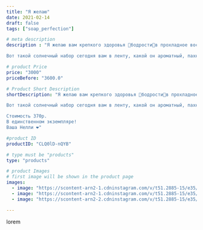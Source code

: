 ```yaml
---
title: "Я желаю"
date: 2021-02-14
draft: false
tags: ["soap_perfection"]

# meta description
description : "Я желаю вам крепкого здоровья 🔆бодрости🔅в прохладное воскресное утро👍🏻

Вот такой солнечный набор сегодня вам в ленту, какой он ароматный, пахнет сладостями, а "

# product Price
price: "3000"
priceBefore: "3600.0"

# Product Short Description
shortDescription: "Я желаю вам крепкого здоровья 🔆бодрости🔅в прохладное воскресное утро👍🏻

Вот такой солнечный набор сегодня вам в ленту, какой он ароматный, пахнет сладостями, а как он нежно очистит кожу с маслом зародышей пшеницы 🌾 и три сахарных скрабика обязательно поднимут настроение 🙃

Стоимость 370р.
В единственном экземпляре!
Ваша Нелли ❤️"

#product ID
productID: "CLQ0lD-nQYB"

# type must be "products"
type: "products"

# product Images
# first image will be shown in the product page
images:
  - image: "https://scontent-arn2-1.cdninstagram.com/v/t51.2885-15/e35/149139224_466772007693463_6298182441723291505_n.jpg?se=7&tp=1&_nc_ht=scontent-arn2-1.cdninstagram.com&_nc_cat=107&_nc_ohc=tSwKOJCVKvAAX8dY8oB&ccb=7-4&oh=867c83d7cb68c7bd646eb866c858b4d8&oe=6081C0E1&ig_cache_key=MjUwODczNjIzNjI1NDY3MDgyMQ%3D%3D.2-ccb7-4"
  - image: "https://scontent-arn2-1.cdninstagram.com/v/t51.2885-15/e35/149093862_539040227016410_2383566383248684892_n.jpg?se=7&tp=1&_nc_ht=scontent-arn2-1.cdninstagram.com&_nc_cat=102&_nc_ohc=p_lvkX8pgVYAX-cEZyb&ccb=7-4&oh=4866fa91dcd65c745359d7521a67b7fc&oe=6081BFC4&ig_cache_key=MjUwODczNjIzNjM1NTU2ODkzNw%3D%3D.2-ccb7-4"
  - image: "https://scontent-arn2-2.cdninstagram.com/v/t51.2885-15/e35/150126047_958926721179029_237868573302577739_n.jpg?se=7&tp=1&_nc_ht=scontent-arn2-2.cdninstagram.com&_nc_cat=105&_nc_ohc=QgCxKahLhZYAX_Efgyr&ccb=7-4&oh=daa0b92e043c7b21b6fa366457fd4f14&oe=60828F98&ig_cache_key=MjUwODczNjIzNjIzNzk1NTgwMg%3D%3D.2-ccb7-4"

---
```

lorem
